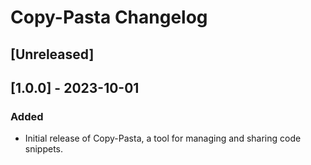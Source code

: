 <!-- Keep a Changelog guide -> https://keepachangelog.com -->

# Copy-Pasta Changelog

## [Unreleased]

## [1.0.0] - 2023-10-01
### Added
- Initial release of Copy-Pasta, a tool for managing and sharing code snippets.
